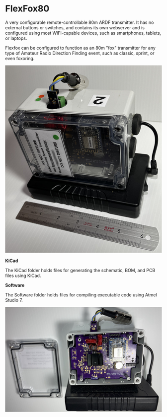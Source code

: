 # FlexFox80
A very configurable remote-controllable 80m ARDF transmitter. It has no external buttons or switches, and contains its own webserver and is configured using most WiFi-capable devices, such as smartphones, tablets, or laptops.

Flexfox can be configured to function as an 80m "fox" transmitter for any type of Amateur Radio Direction Finding event, such as classic, sprint, or even foxoring.  

![Docs/Proto-Flexfox4.jpeg](Docs/Proto-Flexfox4.jpeg)

<b>KiCad</b>

The KiCad folder holds files for generating the schematic, BOM, and PCB files using KiCad. 

<b>Software</b>

The Software folder holds files for compiling executable code using Atmel Studio 7. 

![Docs/Proto-Flexfox4.jpeg](Docs/Proto-Flexfox2.jpeg)
